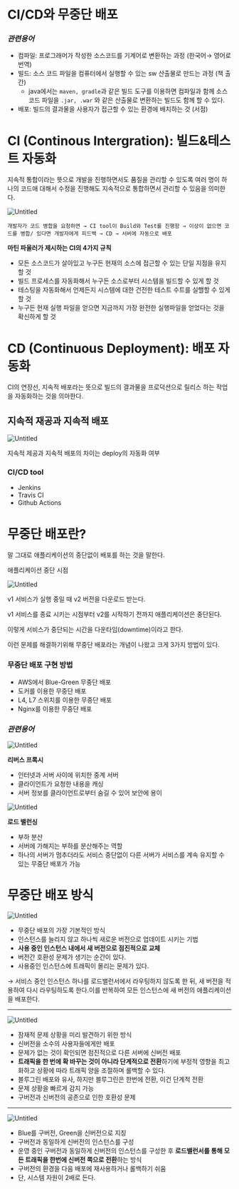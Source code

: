 # CI/CD와 무중단 배포

### ***관련용어***

- 컴파일: 프로그래머가 작성한 소스코드를 기계어로 변환하는 과정 (한국어→ 영어로 번역)
- 빌드: 소스 코드 파일을 컴퓨터에서 실행할 수 있는 sw 산출물로 만드는 과정 (책 출간)
    - java에서는 `maven, gradle`과 같은 빌드 도구를 이용하면 컴파일과 함께 소스코드 파일을 `.jar, .war` 와 같은 산출물로 변환하는 빌드도 함께 할 수 있다.
- 배포: 빌드의 결과물을 사용자가 접근할 수 있는 환경에 배치하는 것 (서점)

# CI (Continous Intergration): 빌드&테스트 자동화

지속적 통합이라는 뜻으로 개발을 진행하면서도 품질을 관리할 수 있도록 여러 명이 하나의 코드애 대해서 수정을 진행해도 지속적으로 통합하면서 관리할 수 있음을 의미한다. 

![Untitled](CI%20CD%E1%84%8B%E1%85%AA%20%E1%84%86%E1%85%AE%E1%84%8C%E1%85%AE%E1%86%BC%E1%84%83%E1%85%A1%E1%86%AB%20%E1%84%87%E1%85%A2%E1%84%91%E1%85%A9%208146b6c39a1246e48a1e94644a91b6d7/Untitled.png)

`개발자가 코드 병합을 요청하면 → CI tool이 Build와 Test를 진행함 → 이상이 없으면 코드를 병합/ 있다면 개발자에게 피드백 → CD → 서버에 자동으로 배포` 

**마틴 파울러가 제시하는 CI의 4가지 규칙**

- 모든 소스코드가 살아있고 누구든 현재의 소스에 접근할 수 있는 단일 지점을 유지할 것
- 빌드 프로세스를 자동화해서 누구든 소스로부터 시스템을 빌드할 수 있게 할 것
- 테스팅을 자동화해서 언제든지 시스템에 대한 건전한 테스트 수트를 실핼할 수 있게 할 것
- 누구든 현재 실행 파일을 얻으면 지금까지 가장 완전한 실행파일을 얻었다는 것을 확신하게 할 것

# CD (Continuous Deployment): 배포 자동화

CI의 연장선,  지속적 배포라는 뜻으로 빌드의 결과물을 프로덕션으로 릴리스 하는 작업을 자동화하는 것을 의마한다. 

## 지속적 재공과 지속적 배포

![Untitled](CI%20CD%E1%84%8B%E1%85%AA%20%E1%84%86%E1%85%AE%E1%84%8C%E1%85%AE%E1%86%BC%E1%84%83%E1%85%A1%E1%86%AB%20%E1%84%87%E1%85%A2%E1%84%91%E1%85%A9%208146b6c39a1246e48a1e94644a91b6d7/Untitled%201.png)

지속적 제공과 지속적 배포의 차이는 deploy의 자동화 여부 

### CI/CD tool

- Jenkins
- Travis CI
- Github Actions

# 무중단 배포란?

말 그대로 애플리케이션의 중단없이 배포를 하는 것을 말한다.

애플리케이션 중단 시점 

![Untitled](CI%20CD%E1%84%8B%E1%85%AA%20%E1%84%86%E1%85%AE%E1%84%8C%E1%85%AE%E1%86%BC%E1%84%83%E1%85%A1%E1%86%AB%20%E1%84%87%E1%85%A2%E1%84%91%E1%85%A9%208146b6c39a1246e48a1e94644a91b6d7/Untitled%202.png)

v1 서비스가 실행 중일 때 v2 버전을 다운로드 받는다.

v1 서비스를 종료 시키는 시점부터 v2를 시작하기 전까지 애플리케이션은 중단된다.

이렇게 서비스가 중단되는 시간을 다운타임(downtime)이라고 한다.

이런 문제를 해결하기위해 무중단 배포라는 개념이 나왔고 크게 3가지 방법이 있다.

### 무중단 배포 구현 방법

- AWS에서 Blue-Green 무중단 배포
- 도커를 이용한 무중단 배포
- L4, L7 스위치를 이용한 무중단 배포
- Nginx를 이용한 무중단 배포

### ***관련용어***

![Untitled](CI%20CD%E1%84%8B%E1%85%AA%20%E1%84%86%E1%85%AE%E1%84%8C%E1%85%AE%E1%86%BC%E1%84%83%E1%85%A1%E1%86%AB%20%E1%84%87%E1%85%A2%E1%84%91%E1%85%A9%208146b6c39a1246e48a1e94644a91b6d7/Untitled%203.png)

**리버스 프록시** 

- 인터넷과 서버 사이에 위치한 중계 서버
- 클라이언트가 요청한 내용을 캐싱
- 서버 정보를 클라이언트로부터 숨길 수 있어 보안에 용이

![Untitled](CI%20CD%E1%84%8B%E1%85%AA%20%E1%84%86%E1%85%AE%E1%84%8C%E1%85%AE%E1%86%BC%E1%84%83%E1%85%A1%E1%86%AB%20%E1%84%87%E1%85%A2%E1%84%91%E1%85%A9%208146b6c39a1246e48a1e94644a91b6d7/Untitled%204.png)

**로드 밸런싱** 

- 부하 분산
- 서버에 가해지는 부하를 분산해주는 역할
- 하나의 서버가 멈추더라도 서비스 중단없이 다른 서버가 서비스를 계속 유지할 수 있는 무중단 배포가 가능

# 무중단 배포 방식

![Untitled](CI%20CD%E1%84%8B%E1%85%AA%20%E1%84%86%E1%85%AE%E1%84%8C%E1%85%AE%E1%86%BC%E1%84%83%E1%85%A1%E1%86%AB%20%E1%84%87%E1%85%A2%E1%84%91%E1%85%A9%208146b6c39a1246e48a1e94644a91b6d7/Untitled%205.png)

- 무중단 배포의 가장 기본적인 방식
- 인스턴스를 늘리지 않고 하나씩 새로운 버전으로 업데이트 시키는 기법
- **사용 중인 인스턴스 내에서 새 버전으로 점진적으로 교체**
- 버전간 호환성 문제가 생기는 순간이 있다.
- 사용중인 인스턴스에 트래픽이 몰리는 문제가 있다.

→ 서비스 중인 인스턴스 하나를 로드밸런서에서 라우팅하지 않도록 한 뒤, 새 버전을 적용하여 다시 라우팅하도록 한다.이를 반복하여 모든 인스턴스에 새 버전의 애플리케이션을 배포한다.

---

![Untitled](CI%20CD%E1%84%8B%E1%85%AA%20%E1%84%86%E1%85%AE%E1%84%8C%E1%85%AE%E1%86%BC%E1%84%83%E1%85%A1%E1%86%AB%20%E1%84%87%E1%85%A2%E1%84%91%E1%85%A9%208146b6c39a1246e48a1e94644a91b6d7/Untitled%206.png)

- 잠재적 문제 상황을 미리 발견하기 위한 방식
- 신버전을 소수의 사용자들에게만 배포
- 문제가 없는 것이 확인되면 점진적으로 다른 서버에 신버전 배포
- **트래픽을 한 번에 확 바꾸는 것이 아니라 단계적으로 전환**하기에 부정적 영향을 최고화하고 상황에 따라 트래픽 양을 조절하며 롤백할 수 있다.
- 블루그린 배포와 유사, 하지만 블루그린은 한번에 전환, 이건 단계적 전환
- 문제 상황을 빠르게 감지 가능
- 구버전과 신버전의 공존으로 인한 호환성 문제

---

![Untitled](CI%20CD%E1%84%8B%E1%85%AA%20%E1%84%86%E1%85%AE%E1%84%8C%E1%85%AE%E1%86%BC%E1%84%83%E1%85%A1%E1%86%AB%20%E1%84%87%E1%85%A2%E1%84%91%E1%85%A9%208146b6c39a1246e48a1e94644a91b6d7/Untitled%207.png)

- Blue를 구버전, Green을 신버전으로 지칭
- 구버전과 동일하게 신버전의 인스턴스를 구성
- 운영 중인 구버전과 동일하게 신버전의 인스턴스를 구성한 후 **로드밸런서를 통해 모든 트래픽을 한번에 신버전 쪽으로 전환**하는 방식
- 구버전의 환경을 다음 배포에 재사용하거나 롤백하기 쉬움
- 단, 시스템 자원이 2배로 든다.